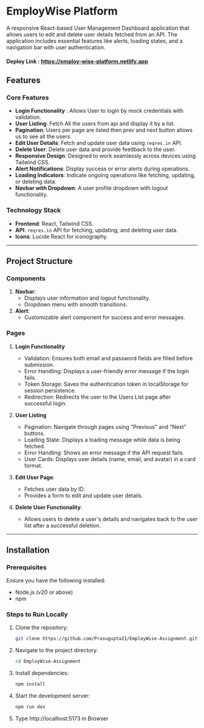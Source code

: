 # EmployWise Platform

A responsive React-based User Management Dashboard application that allows users to edit and delete user details fetched from an API. The application includes essential features like alerts, loading states, and a navigation bar with user authentication.


#### Deploy Link : https://employ-wise-platform.netlify.app
## Features

### Core Features
- **Login Functionality** : Allows User to login by mock credentials with validation.
- **User Listing**: Fetch All the users from api and display it by a list.
- **Pagination**: Users per page are listed then prev and next button allows us to see all the users.
- **Edit User Details**: Fetch and update user data using `reqres.in` API.
- **Delete User**: Delete user data and provide feedback to the user.
- **Responsive Design**: Designed to work seamlessly across devices using Tailwind CSS.
- **Alert Notifications**: Display success or error alerts during operations.
- **Loading Indicators**: Indicate ongoing operations like fetching, updating, or deleting data.
- **Navbar with Dropdown**: A user profile dropdown with logout functionality.

### Technology Stack
- **Frontend**: React, Tailwind CSS.
- **API**: `reqres.in` API for fetching, updating, and deleting user data.
- **Icons**: Lucide React for iconography.

---

## Project Structure

### Components


1. **Navbar**: 
   - Displays user information and logout functionality.
   - Dropdown menu with smooth transitions.
2. **Alert**:
   - Customizable alert component for success and error messages.

### Pages


1. **Login Functionality**
    - Validation: Ensures both email and password fields are filled before submission.
    - Error Handling: Displays a user-friendly error message if the login fails.
    - Token Storage: Saves the authentication token in localStorage for session persistence.
    - Redirection: Redirects the user to the Users List page after successful login.
2. **User Listing**
    - Pagination: Navigate through pages using "Previous" and "Next" buttons.
    - Loading State: Displays a loading message while data is being fetched.
    - Error Handling: Shows an error message if the API request fails.
    - User Cards: Displays user details (name, email, and avatar) in a card format.

3. **Edit User Page**:
    - Fetches user data by ID.
    - Provides a form to edit and update user details.
4. **Delete User Functionality**:
    - Allows users to delete a user's details and navigates back to the user list after a successful deletion.


---

## Installation

### Prerequisites
Ensure you have the following installed:
- Node.js (v20 or above)
- npm 

### Steps to Run Locally
1. Clone the repository:
   ```bash
   git clone https://github.com/Prasugupta21/EmployWise-Assignment.git

2. Navigate to the project directory:
   ```bash
   cd EmployWise-Assignment

3. Install dependencies:
   ```bash
   npm install

4. Start the development server:
   ```bash
   npm run dev

5. Type http://localhost:5173 in Browser

